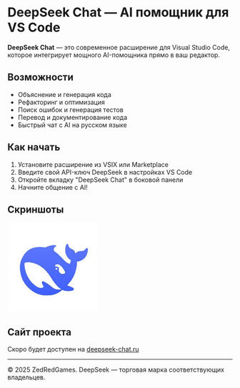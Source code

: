 # DeepSeek Chat — AI помощник для VS Code

**DeepSeek Chat** — это современное расширение для Visual Studio Code, которое интегрирует мощного AI-помощника прямо в ваш редактор. 

## Возможности
- Объяснение и генерация кода
- Рефакторинг и оптимизация
- Поиск ошибок и генерация тестов
- Перевод и документирование кода
- Быстрый чат с AI на русском языке

## Как начать
1. Установите расширение из VSIX или Marketplace
2. Введите свой API-ключ DeepSeek в настройках VS Code
3. Откройте вкладку "DeepSeek Chat" в боковой панели
4. Начните общение с AI!

## Скриншоты
![DeepSeek Chat UI](media/icon.png)

## Сайт проекта
Скоро будет доступен на [deepseek-chat.ru](https://deepseek-chat.ru)

---

© 2025 ZedRedGames. DeepSeek — торговая марка соответствующих владельцев.

